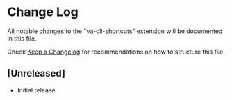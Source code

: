 # Change Log

All notable changes to the "va-cli-shortcuts" extension will be documented in this file.

Check [Keep a Changelog](http://keepachangelog.com/) for recommendations on how to structure this file.

## [Unreleased]

- Initial release